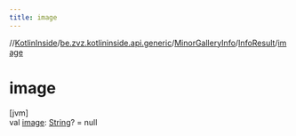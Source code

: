```yaml
---
title: image
---
```

//[KotlinInside](../../../../index.html)/[be.zvz.kotlininside.api.generic](../../index.html)/[MinorGalleryInfo](../index.html)/[InfoResult](index.html)/[image](image.html)



# image



[jvm]\
val [image](image.html): [String](https://kotlinlang.org/api/latest/jvm/stdlib/kotlin/-string/index.html)? = null




